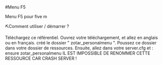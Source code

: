 #Menu F5

Menu F5 pour five m

⛏️Comment utiliser / démarrer ?

Téléchargez ce référentiel.
Ouvrez votre téléchargement, et allez en anglais ou en français.
créé le dossier " zotar_personalmenu ".
Poussez ce dossier dans votre dossier de ressources.
Ensuite, allez dans votre server.cfg et :
ensure zotar_personalmenu
IL EST IMPOSSIBLE DE RENOMMER CETTE RESSOURCE CAR CRASH SERVER !